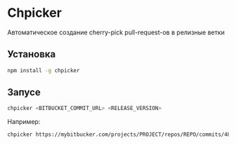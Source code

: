 # Chpicker

Автоматическое создание cherry-pick pull-request-ов в релизные ветки

## Установка

```sh
npm install -g chpicker
```

## Запусе

```sh
chpicker <BITBUCKET_COMMIT_URL> <RELEASE_VERSION>
```

Например:

```sh
chpicker https://mybitbucker.com/projects/PROJECT/repos/REPO/commits/482849e20d594598e953edee145d54779e15c0dc 1.284
```